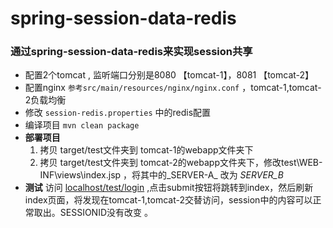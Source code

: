spring-session-data-redis
===

### 通过spring-session-data-redis来实现session共享


-  配置2个tomcat , 监听端口分别是8080 【tomcat-1】，8081 【tomcat-2】
-  配置nginx  `参考src/main/resources/nginx/nginx.conf` ，tomcat-1,tomcat-2负载均衡
-  修改 `session-redis.properties` 中的redis配置
-  编译项目 `mvn clean package`
-  **部署项目**
     1. 拷贝 target/test文件夹到 tomcat-1的webapp文件夹下
     2. 拷贝 target/test文件夹到 tomcat-2的webapp文件夹下，修改test\WEB-INF\views\index.jsp ，将其中的_SERVER-A_ 改为 _SERVER_B_
- **测试**  访问 [localhost/test/login] ,点击submit按钮将跳转到index，然后刷新index页面，将发现在tomcat-1,tomcat-2交替访问，session中的内容可以正常取出。SESSIONID没有改变 。


[localhost/test/login]:http://localhost/test/login
